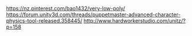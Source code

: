 https://nz.pinterest.com/bao1432/very-low-poly/
https://forum.unity3d.com/threads/puppetmaster-advanced-character-physics-tool-released.358445/
http://www.hardworkerstudio.com/unitz/?p=158
